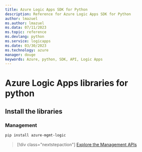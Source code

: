 ```yaml
---
title: Azure Logic Apps SDK for Python
description: Reference for Azure Logic Apps SDK for Python
author: lmazuel
ms.author: lmazuel
ms.data: 07/11/2023
ms.topic: reference
ms.devlang: python
ms.service: logicapps
ms.date: 03/30/2023
ms.technology: azure
manager: douge
keywords: Azure, python, SDK, API, Logic Apps
---
```

# Azure Logic Apps libraries for python

## Install the libraries


### Management

```bash
pip install azure-mgmt-logic
```
> [!div class="nextstepaction"]
> [Explore the Management APIs](/python/api/overview/azure/logicapps/management)
